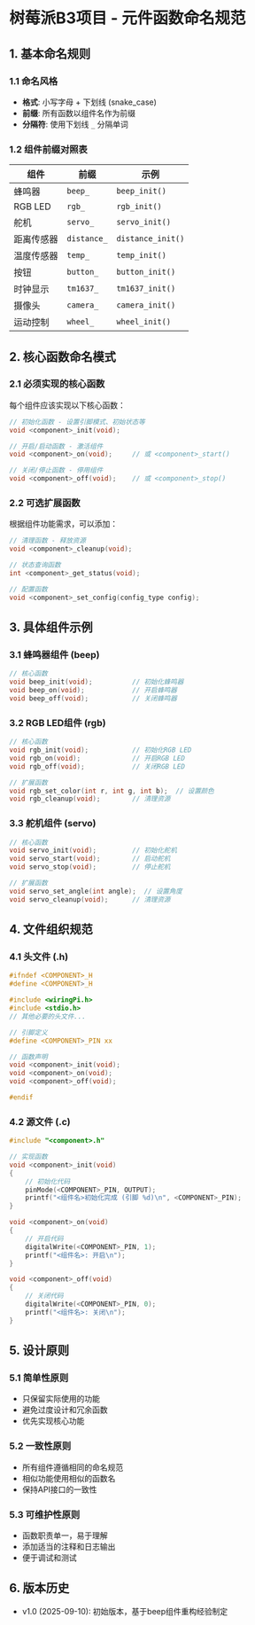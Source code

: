 # 树莓派B3项目 - 元件函数命名规范

## 1. 基本命名规则

### 1.1 命名风格
- **格式**: 小写字母 + 下划线 (snake_case)
- **前缀**: 所有函数以组件名作为前缀
- **分隔符**: 使用下划线 `_` 分隔单词

### 1.2 组件前缀对照表
| 组件 | 前缀 | 示例 |
|------|------|------|
| 蜂鸣器 | `beep_` | `beep_init()` |
| RGB LED | `rgb_` | `rgb_init()` |
| 舵机 | `servo_` | `servo_init()` |
| 距离传感器 | `distance_` | `distance_init()` |
| 温度传感器 | `temp_` | `temp_init()` |
| 按钮 | `button_` | `button_init()` |
| 时钟显示 | `tm1637_` | `tm1637_init()` |
| 摄像头 | `camera_` | `camera_init()` |
| 运动控制 | `wheel_` | `wheel_init()` |

## 2. 核心函数命名模式

### 2.1 必须实现的核心函数
每个组件应该实现以下核心函数：

```c
// 初始化函数 - 设置引脚模式、初始状态等
void <component>_init(void);

// 开启/启动函数 - 激活组件
void <component>_on(void);     // 或 <component>_start()

// 关闭/停止函数 - 停用组件  
void <component>_off(void);    // 或 <component>_stop()
```

### 2.2 可选扩展函数
根据组件功能需求，可以添加：

```c
// 清理函数 - 释放资源
void <component>_cleanup(void);

// 状态查询函数
int <component>_get_status(void);

// 配置函数
void <component>_set_config(config_type config);
```

## 3. 具体组件示例

### 3.1 蜂鸣器组件 (beep)
```c
// 核心函数
void beep_init(void);          // 初始化蜂鸣器
void beep_on(void);            // 开启蜂鸣器
void beep_off(void);           // 关闭蜂鸣器
```

### 3.2 RGB LED组件 (rgb)
```c
// 核心函数
void rgb_init(void);           // 初始化RGB LED
void rgb_on(void);             // 开启RGB LED
void rgb_off(void);            // 关闭RGB LED

// 扩展函数
void rgb_set_color(int r, int g, int b);  // 设置颜色
void rgb_cleanup(void);        // 清理资源
```

### 3.3 舵机组件 (servo)
```c
// 核心函数  
void servo_init(void);         // 初始化舵机
void servo_start(void);        // 启动舵机
void servo_stop(void);         // 停止舵机

// 扩展函数
void servo_set_angle(int angle);  // 设置角度
void servo_cleanup(void);      // 清理资源
```

## 4. 文件组织规范

### 4.1 头文件 (.h)
```c
#ifndef <COMPONENT>_H
#define <COMPONENT>_H

#include <wiringPi.h>
#include <stdio.h>
// 其他必要的头文件...

// 引脚定义
#define <COMPONENT>_PIN xx

// 函数声明
void <component>_init(void);
void <component>_on(void);
void <component>_off(void);

#endif
```

### 4.2 源文件 (.c)
```c
#include "<component>.h"

// 实现函数
void <component>_init(void)
{
    // 初始化代码
    pinMode(<COMPONENT>_PIN, OUTPUT);
    printf("<组件名>初始化完成 (引脚 %d)\n", <COMPONENT>_PIN);
}

void <component>_on(void)
{
    // 开启代码
    digitalWrite(<COMPONENT>_PIN, 1);
    printf("<组件名>: 开启\n");
}

void <component>_off(void)
{
    // 关闭代码
    digitalWrite(<COMPONENT>_PIN, 0);
    printf("<组件名>: 关闭\n");
}
```

## 5. 设计原则

### 5.1 简单性原则
- 只保留实际使用的功能
- 避免过度设计和冗余函数
- 优先实现核心功能

### 5.2 一致性原则
- 所有组件遵循相同的命名规范
- 相似功能使用相似的函数名
- 保持API接口的一致性

### 5.3 可维护性原则
- 函数职责单一，易于理解
- 添加适当的注释和日志输出
- 便于调试和测试

## 6. 版本历史

- v1.0 (2025-09-10): 初始版本，基于beep组件重构经验制定
